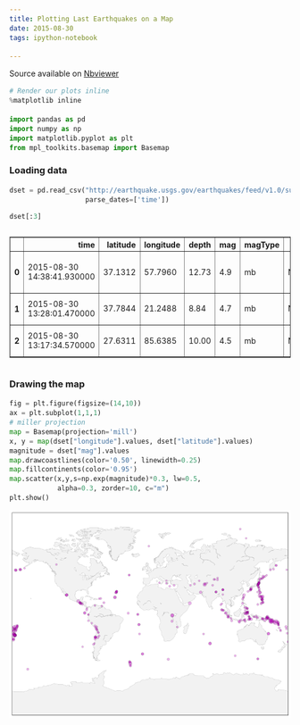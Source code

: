 ```yaml
---
title: Plotting Last Earthquakes on a Map
date: 2015-08-30
tags: ipython-notebook

---
```


Source available on [Nbviewer](http://nbviewer.ipython.org/github/stephanie-w/brainscribble/blob/master/source/plotting-last-earthquakes-on-a-map.ipynb)

```python
# Render our plots inline
%matplotlib inline

import pandas as pd
import numpy as np
import matplotlib.pyplot as plt
from mpl_toolkits.basemap import Basemap
```

### Loading data


```python
dset = pd.read_csv("http://earthquake.usgs.gov/earthquakes/feed/v1.0/summary/4.5_month.csv",
                   parse_dates=['time'])
```


```python
dset[:3]
```




<div style="max-height:1000px;max-width:1500px;overflow:auto;">
<table border="1" class="dataframe">
  <thead>
    <tr style="text-align: right;">
      <th></th>
      <th>time</th>
      <th>latitude</th>
      <th>longitude</th>
      <th>depth</th>
      <th>mag</th>
      <th>magType</th>
      <th>nst</th>
      <th>gap</th>
      <th>dmin</th>
      <th>rms</th>
      <th>net</th>
      <th>id</th>
      <th>updated</th>
      <th>place</th>
      <th>type</th>
    </tr>
  </thead>
  <tbody>
    <tr>
      <th>0</th>
      <td>2015-08-30 14:38:41.930000</td>
      <td> 37.1312</td>
      <td> 57.7960</td>
      <td> 12.73</td>
      <td> 4.9</td>
      <td> mb</td>
      <td>NaN</td>
      <td> 61</td>
      <td> 0.836</td>
      <td> 0.82</td>
      <td> us</td>
      <td> us1000365u</td>
      <td> 2015-08-30T16:31:46.684Z</td>
      <td> 26km ENE of Esfarayen, Iran</td>
      <td> earthquake</td>
    </tr>
    <tr>
      <th>1</th>
      <td>2015-08-30 13:28:01.470000</td>
      <td> 37.7844</td>
      <td> 21.2488</td>
      <td>  8.84</td>
      <td> 4.7</td>
      <td> mb</td>
      <td>NaN</td>
      <td> 44</td>
      <td> 0.809</td>
      <td> 1.35</td>
      <td> us</td>
      <td> us1000365n</td>
      <td> 2015-08-30T14:50:51.030Z</td>
      <td>   5km SW of Savalia, Greece</td>
      <td> earthquake</td>
    </tr>
    <tr>
      <th>2</th>
      <td>2015-08-30 13:17:34.570000</td>
      <td> 27.6311</td>
      <td> 85.6385</td>
      <td> 10.00</td>
      <td> 4.5</td>
      <td> mb</td>
      <td>NaN</td>
      <td> 83</td>
      <td> 1.089</td>
      <td> 0.67</td>
      <td> us</td>
      <td> us1000365l</td>
      <td> 2015-08-30T16:27:43.556Z</td>
      <td>     11km E of Banepa, Nepal</td>
      <td> earthquake</td>
    </tr>
  </tbody>
</table>
</div>



### Drawing the map


```python
fig = plt.figure(figsize=(14,10))
ax = plt.subplot(1,1,1)
# miller projection
map = Basemap(projection='mill')
x, y = map(dset["longitude"].values, dset["latitude"].values)
magnitude = dset["mag"].values
map.drawcoastlines(color='0.50', linewidth=0.25)
map.fillcontinents(color='0.95')
map.scatter(x,y,s=np.exp(magnitude)*0.3, lw=0.5,
            alpha=0.3, zorder=10, c="m")
plt.show() 
```


![png](figure/plotting-last-earthquakes-on-a-map_5_0.png)



```python

```

